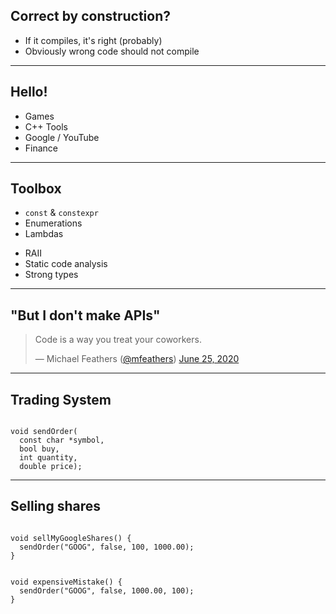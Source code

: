 ## Correct by construction?

<ul>
<li class="fragment">If it compiles, it's right<span class="fragment"> (probably)</span></li>
<li class="fragment">Obviously wrong code should not compile</li>
</ul>

---

## Hello!

* Games
* C++ Tools
* Google / YouTube
* Finance

---

## Toolbox

<div class=w40>

* `const` & `constexpr`
* Enumerations
* Lambdas

</div>

<div class=w60>

* RAII
* Static code analysis
* Strong types

</div>

---

## "But I don't make APIs"

<div>

<blockquote><p>Code is a way you treat your coworkers.</p>&mdash; Michael Feathers (<a href="https://twitter.com/mfeathers">@mfeathers</a>) <a href="https://twitter.com/mfeathers/status/1276275603465887744?ref_src=twsrc%5Etfw">June 25, 2020</a></blockquote>

</div>

---

## Trading System

<pre><code class="cpp" data-trim>
void sendOrder(
  const char *symbol, 
  bool buy, 
  int quantity, 
  double price); 
</code></pre>

---

## Selling shares

<pre><code class="cpp" data-line-numbers data-trim>
void sellMyGoogleShares() {
  sendOrder("GOOG", false, 100, 1000.00); 
}
</code></pre>

<pre class="fragment"><code class="cpp" data-line-numbers data-trim>
void expensiveMistake() {
  sendOrder("GOOG", false, 1000.00, 100); 
}
</code></pre>
